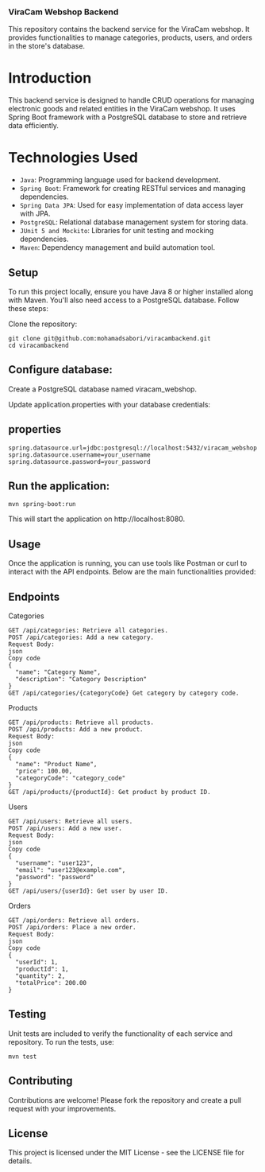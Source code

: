 ### ViraCam Webshop Backend
This repository contains the backend service for the ViraCam webshop. It provides functionalities to manage categories, products, users, and orders in the store's database.

# Introduction
This backend service is designed to handle CRUD operations for managing electronic goods and related entities in the ViraCam webshop. It uses Spring Boot framework with a PostgreSQL database to store and retrieve data efficiently.

# Technologies Used
- `Java`: Programming language used for backend development.
- `Spring Boot`: Framework for creating RESTful services and managing dependencies.
- `Spring Data JPA`: Used for easy implementation of data access layer with JPA.
- `PostgreSQL`: Relational database management system for storing data.
- `JUnit 5 and Mockito`: Libraries for unit testing and mocking dependencies.
- `Maven`: Dependency management and build automation tool.
## Setup
To run this project locally, ensure you have Java 8 or higher installed along with Maven. You'll also need access to a PostgreSQL database. Follow these steps:

Clone the repository:

```shell
git clone git@github.com:mohamadsabori/viracambackend.git
cd viracambackend
```

## Configure database:

Create a PostgreSQL database named viracam_webshop.

Update application.properties with your database credentials:

## properties
```
spring.datasource.url=jdbc:postgresql://localhost:5432/viracam_webshop
spring.datasource.username=your_username
spring.datasource.password=your_password
```
## Run the application:
```shell
mvn spring-boot:run
```
This will start the application on http://localhost:8080.

## Usage
Once the application is running, you can use tools like Postman or curl to interact with the API endpoints. Below are the main functionalities provided:

## Endpoints
Categories
```
GET /api/categories: Retrieve all categories.
POST /api/categories: Add a new category.
Request Body:
json
Copy code
{
  "name": "Category Name",
  "description": "Category Description"
}
GET /api/categories/{categoryCode} Get category by category code.
```

Products
```
GET /api/products: Retrieve all products.
POST /api/products: Add a new product.
Request Body:
json
Copy code
{
  "name": "Product Name",
  "price": 100.00,
  "categoryCode": "category_code"
}
GET /api/products/{productId}: Get product by product ID.
```


Users
```
GET /api/users: Retrieve all users.
POST /api/users: Add a new user.
Request Body:
json
Copy code
{
  "username": "user123",
  "email": "user123@example.com",
  "password": "password"
}
GET /api/users/{userId}: Get user by user ID.
```
Orders
```
GET /api/orders: Retrieve all orders.
POST /api/orders: Place a new order.
Request Body:
json
Copy code
{
  "userId": 1,
  "productId": 1,
  "quantity": 2,
  "totalPrice": 200.00
}
```


## Testing
Unit tests are included to verify the functionality of each service and repository. To run the tests, use:

```Shell
mvn test
```

## Contributing
Contributions are welcome! Please fork the repository and create a pull request with your improvements.

## License
This project is licensed under the MIT License - see the LICENSE file for details.

